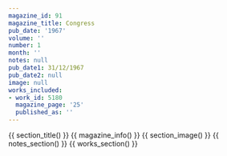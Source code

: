 ```yaml
---
magazine_id: 91
magazine_title: Congress
pub_date: '1967'
volume: ''
number: 1
month: ''
notes: null
pub_date1: 31/12/1967
pub_date2: null
image: null
works_included:
- work_id: 5180
  magazine_page: '25'
  published_as: ''
---
```


{{ section_title() }}
{{ magazine_info() }}
{{ section_image() }}
{{ notes_section() }}
{{ works_section() }}
